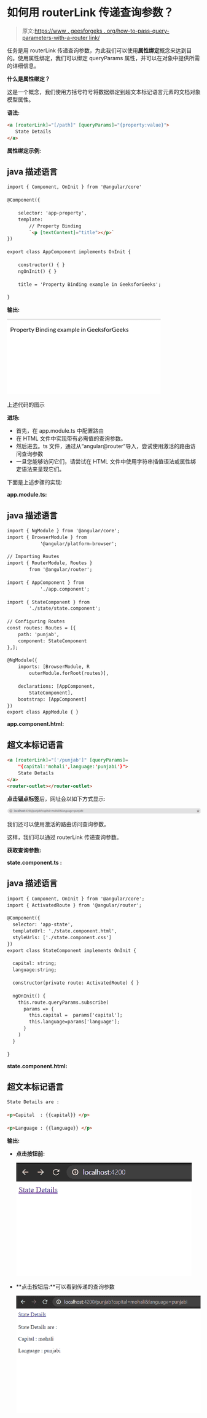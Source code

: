 # 如何用 routerLink 传递查询参数？

> 原文:[https://www . geesforgeks . org/how-to-pass-query-parameters-with-a-router link/](https://www.geeksforgeeks.org/how-to-pass-query-parameters-with-a-routerlink/)

任务是用 routerLink 传递查询参数，为此我们可以使用**属性绑定**概念来达到目的。使用属性绑定，我们可以绑定 queryParams 属性，并可以在对象中提供所需的详细信息。

**什么是属性绑定？**

这是一个概念，我们使用方括号符号将数据绑定到超文本标记语言元素的文档对象模型属性。

**语法:**

```html
<a [routerLink]="[/path]" [queryParams]="{property:value}">
   State Details 
</a>

```

**属性绑定示例:**

## java 描述语言

```html
import { Component, OnInit } from '@angular/core'

@Component({

    selector: 'app-property',
    template:
        // Property Binding 
        `<p [textContent]="title"></p>`
})

export class AppComponent implements OnInit {

    constructor() { }
    ngOnInit() { }

    title = 'Property Binding example in GeeksforGeeks';

}
```

**输出:**

![](img/25033a2207cde67f56235fb327296088.png)

上述代码的图示

**进场:**

*   首先，在 app.module.ts 中配置路由
*   在 HTML 文件中实现带有必需值的查询参数。
*   然后进去。ts 文件，通过从“angular@router”导入，尝试使用激活的路由访问查询参数
*   一旦您能够访问它们，请尝试在 HTML 文件中使用字符串插值语法或属性绑定语法来呈现它们。

下面是上述步骤的实现:

**app.module.ts:**

## java 描述语言

```html
import { NgModule } from '@angular/core';
import { BrowserModule } from 
            '@angular/platform-browser';

// Importing Routes
import { RouterModule, Routes } 
        from '@angular/router';

import { AppComponent } from 
            './app.component';

import { StateComponent } from 
        './state/state.component';

// Configuring Routes
const routes: Routes = [{ 
    path: 'punjab', 
    component: StateComponent 
},];

@NgModule({
    imports: [BrowserModule, R
        outerModule.forRoot(routes)],

    declarations: [AppComponent, 
        StateComponent],
    bootstrap: [AppComponent]
})
export class AppModule { }
```

**app.component.html:**

## 超文本标记语言

```html
<a [routerLink]="['/punjab']" [queryParams]=
    "{capital:'mohali',language:'punjabi'}">
    State Details
</a>
<router-outlet></router-outlet>
```

**点击锚点标签**后，网址会以如下方式显示:

![](img/cd0a57dbda9c56aedcca1a8e31d99a88.png)

我们还可以使用激活的路由访问查询参数。

这样，我们可以通过 routerLink 传递查询参数。

**获取查询参数:**

**state.component.ts :**

## java 描述语言

```html
import { Component, OnInit } from '@angular/core';
import { ActivatedRoute } from '@angular/router';

@Component({
  selector: 'app-state',
  templateUrl: './state.component.html',
  styleUrls: ['./state.component.css']
})
export class StateComponent implements OnInit {

  capital: string;
  language:string;

  constructor(private route: ActivatedRoute) { }

  ngOnInit() {
    this.route.queryParams.subscribe(
      params => {
        this.capital =  params['capital'];
        this.language=params['language'];
      }
    )
  }

}
```

**state.component.html:**

## 超文本标记语言

```html
State Details are : 

<p>Capital  : {{capital}} </p>

<p>Language : {{language}} </p>
```

**输出:**

*   **点击按钮前:**

    ![](img/a7f7e705d97a8dd3e55f98f425f2d4a0.png)

*   **点击按钮后:**可以看到传递的查询参数

    ![](img/6b91f410ed464f3cfde403f62b1298df.png)